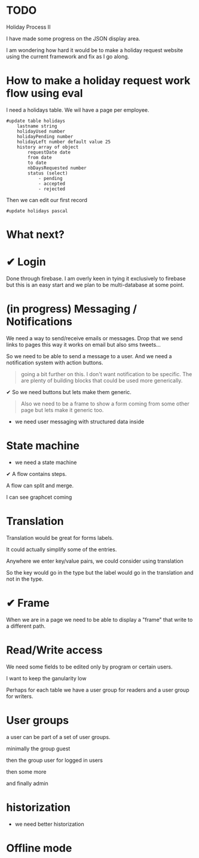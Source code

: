# TODO

Holiday Process II

I have made some progress on the JSON display area.

I am wondering how hard it would be to make a holiday request website using the current framework and fix as I go along.

How to make a holiday request work flow using eval
==================================================

I need a holidays table.
We wil have a page per employee.

    #update table holidays
        lastname string
        holidayUsed number
        holidayPending number
        holidayLeft number default value 25
        history array of object
            requestDate date
            from date
            to date
            nbDaysRequested number
            status (select)
                - pending
                - accepted
                - rejected
    

Then we can edit our first record

    #update holidays pascal



What next?
==========

    
✔ Login
========

Done through firebase.
I am overly keen in tying it exclusively to firebase but this is an easy start and we plan to be multi-database at some point.

(in progress) Messaging / Notifications
=========================

We need a way to send/receive emails or messages.
Drop that we send links to pages this way it works on email but also sms tweets...

So we need to be able to send a message to a user.
And we need a notification system with action buttons.

> going a bit further on this. I don't want notification to be specific. The are plenty of building blocks that could be used more generically.

✔ So we need buttons but lets make them generic.

> Also we need to be a frame to show a form coming from some other page but lets make it generic too.

* we need user messaging with structured data inside


State machine
=============

* we need a state machine

✔ A flow contains steps.

A flow can split and merge.

I can see graphcet coming

Translation
===========

Translation would be great for forms labels.

It could actually simplify some of the entries.

Anywhere we enter key/value pairs, we could consider using translation

So the key would go in the type but the label would go in the translation and not in the type.

✔ Frame
=======

When we are in a page we need to be able to display a "frame" that write to a different path.

Read/Write access
=================

We need some fields to be edited only by program or certain users.

I want to keep the ganularity low

Perhaps for each table we have a user group for readers and a user group for writers.


User groups
===========

a user can be part of a set of user groups.

minimally the group guest 

then the group user for logged in users

then some more

and finally admin


historization
=============

* we need better historization

Offline mode
============


